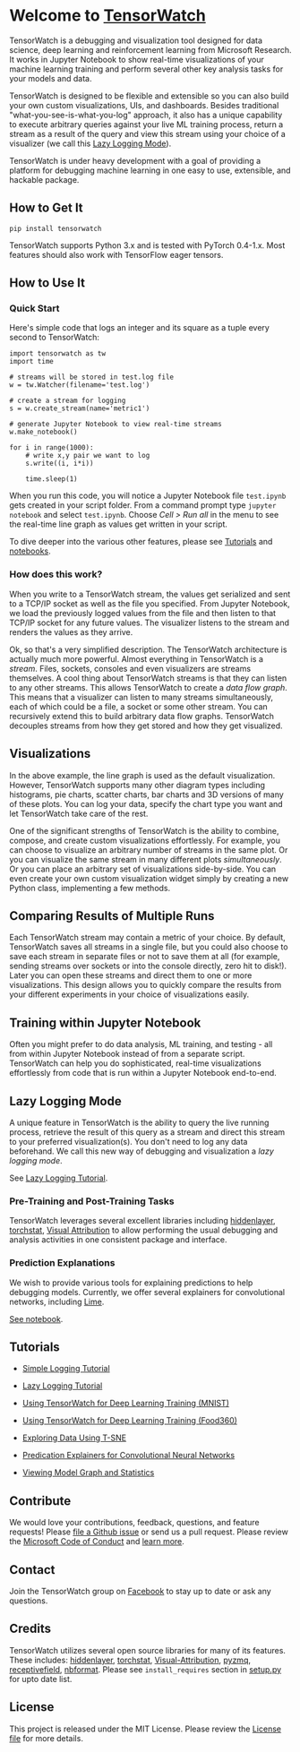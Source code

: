 # Welcome to [TensorWatch](https://github.com/microsoft/tensorwatch)

TensorWatch is a debugging and visualization tool designed for data science, deep learning and reinforcement learning from Microsoft Research. It works in Jupyter Notebook to show real-time visualizations of your machine learning training and perform several other key analysis tasks for your models and data. 

TensorWatch is designed to be flexible and extensible so you can also build your own custom visualizations, UIs, and dashboards. Besides traditional "what-you-see-is-what-you-log" approach, it also has a unique capability to execute arbitrary queries against your live ML training process, return a stream as a result of the query and view this stream using your choice of a visualizer (we call this [Lazy Logging Mode](#lazy-logging-mode])).

TensorWatch is under heavy development with a goal of providing a platform for debugging machine learning in one easy to use, extensible, and hackable package.



## How to Get It

```
pip install tensorwatch
```

TensorWatch supports Python 3.x and is tested with PyTorch 0.4-1.x. Most features should also work with TensorFlow eager tensors.

## How to Use It

### Quick Start

Here's simple code that logs an integer and its square as a tuple every second to TensorWatch:
```
import tensorwatch as tw
import time

# streams will be stored in test.log file
w = tw.Watcher(filename='test.log')

# create a stream for logging
s = w.create_stream(name='metric1')

# generate Jupyter Notebook to view real-time streams
w.make_notebook()

for i in range(1000):
    # write x,y pair we want to log
    s.write((i, i*i)) 

    time.sleep(1)
```
When you run this code, you will notice a Jupyter Notebook file `test.ipynb` gets created in your script folder. From a command prompt type `jupyter notebook` and select `test.ipynb`. Choose *Cell > Run all* in the menu to see the real-time line graph as values get written in your script.


To dive deeper into the various other features, please see [Tutorials](#tutorials) and [notebooks](https://github.com/microsoft/tensorwatch/tree/master/notebooks).

### How does this work?

When you write to a TensorWatch stream, the values get serialized and sent to a TCP/IP socket as well as the file you specified. From Jupyter Notebook, we load the previously logged values from the file and then listen to that TCP/IP socket for any future values. The visualizer listens to the stream and renders the values as they arrive.

Ok, so that's a very simplified description. The TensorWatch architecture is actually much more powerful. Almost everything in TensorWatch is a *stream*. Files, sockets, consoles and even visualizers are streams themselves. A cool thing about TensorWatch streams is that they can listen to any other streams. This allows TensorWatch to create a *data flow graph*. This means that a visualizer can listen to many streams simultaneously, each of which could be a file, a socket or some other stream. You can recursively extend this to build arbitrary data flow graphs. TensorWatch decouples streams from how they get stored and how they get visualized.

## Visualizations
In the above example, the line graph is used as the default visualization. However, TensorWatch supports many other diagram types including histograms, pie charts, scatter charts, bar charts and 3D versions of many of these plots. You can log your data, specify the chart type you want and let TensorWatch take care of the rest. 

One of the significant strengths of TensorWatch is the ability to combine, compose, and create custom visualizations effortlessly. For example, you can choose to visualize an arbitrary number of streams in the same plot. Or you can visualize the same stream in many different plots *simultaneously*. Or you can place an arbitrary set of visualizations side-by-side. You can even create your own custom visualization widget simply by creating a new Python class, implementing a few methods.

## Comparing Results of Multiple Runs
Each TensorWatch stream may contain a metric of your choice. By default, TensorWatch saves all streams in a single file, but you could also choose to save each stream in separate files or not to save them at all (for example, sending streams over sockets or into the console directly, zero hit to disk!). Later you can open these streams and direct them to one or more visualizations. This design allows you to quickly compare the results from your different experiments in your choice of visualizations easily. 

## Training within Jupyter Notebook
Often you might prefer to do data analysis, ML training, and testing - all from within Jupyter Notebook instead of from a separate script. TensorWatch can help you do sophisticated, real-time visualizations effortlessly from code that is run within a Jupyter Notebook end-to-end.

## Lazy Logging Mode
A unique feature in TensorWatch is the ability to query the live running process, retrieve the result of this query as a stream and direct this stream to your preferred visualization(s). You don't need to log any data beforehand. We call this new way of debugging and visualization a *lazy logging mode*.



See [Lazy Logging Tutorial](https://github.com/microsoft/tensorwatch/blob/master/docs/lazy_logging.md).

### Pre-Training and Post-Training Tasks

TensorWatch leverages several excellent libraries including [hiddenlayer](https://github.com/waleedka/hiddenlayer), [torchstat](https://github.com/Swall0w/torchstat), [Visual Attribution](https://github.com/yulongwang12/visual-attribution) to allow performing the usual debugging and analysis activities in one consistent package and interface.



### Prediction Explanations
We wish to provide various tools for explaining predictions to help debugging models. Currently, we offer several explainers for convolutional networks, including [Lime](https://github.com/marcotcr/lime). 


[See notebook](https://github.com/microsoft/tensorwatch/blob/master/notebooks/cnn_pred_explain.ipynb).


## Tutorials

- [Simple Logging Tutorial](https://github.com/microsoft/tensorwatch/blob/master/docs/simple_logging.md)

- [Lazy Logging Tutorial](https://github.com/microsoft/tensorwatch/blob/master/docs/lazy_logging.md)

- [Using TensorWatch for Deep Learning Training (MNIST)](https://github.com/microsoft/tensorwatch/blob/master/notebooks/mnist.ipynb)

- [Using TensorWatch for Deep Learning Training (Food360)](https://github.com/microsoft/tensorwatch/blob/master/notebooks/fruits_analysis.ipynb)

- [Exploring Data Using T-SNE](https://github.com/microsoft/tensorwatch/blob/master/notebooks/data_exploration.ipynb)

- [Predication Explainers for Convolutional Neural Networks](https://github.com/microsoft/tensorwatch/blob/master/notebooks/cnn_pred_explain.ipynb)

- [Viewing Model Graph and Statistics](https://github.com/microsoft/tensorwatch/blob/master/notebooks/network_arch.ipynb)

## Contribute

We would love your contributions, feedback, questions, and feature requests! Please [file a Github issue](https://github.com/microsoft/tensorwatch/issues/new) or send us a pull request. Please review the [Microsoft Code of Conduct](https://opensource.microsoft.com/codeofconduct/) and [learn more](https://github.com/microsoft/tensorwatch/blob/master/CONTRIBUTING.md).

## Contact

Join the TensorWatch group on [Facebook](https://www.facebook.com/groups/378075159472803/) to stay up to date or ask any questions.

## Credits

TensorWatch utilizes several open source libraries for many of its features. These includes: [hiddenlayer](https://github.com/waleedka/hiddenlayer), [torchstat](https://github.com/Swall0w/torchstat), [Visual-Attribution](https://github.com/yulongwang12/visual-attribution), [pyzmq](https://github.com/zeromq/pyzmq), [receptivefield](https://github.com/fornaxai/receptivefield), [nbformat](https://github.com/jupyter/nbformat). Please see `install_requires` section in [setup.py](setup.py) for upto date list.

## License

This project is released under the MIT License. Please review the [License file](LICENSE.txt) for more details.
